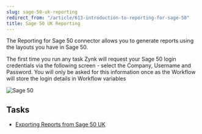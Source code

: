 ```yaml
---
slug: sage-50-uk-reporting
redirect_from: "/article/613-introduction-to-reporting-for-sage-50"
title: Sage 50 UK Reporting
---
```

The Reporting for Sage 50 connector allows you to generate reports using the layouts you have in Sage 50.

The first time you run any task Zynk will request your Sage 50 login credentials via the following screen - select the Company, Username and Password. You will only be asked for this information once as the Workflow will store the login details in Workflow variables

![Sage 50](http://www.zynk.com/images/zynk_integrations_sage50.png)


## Tasks

 * [Exporting Reports from Sage 50 UK](exporting-reports-from-sage-50-uk)